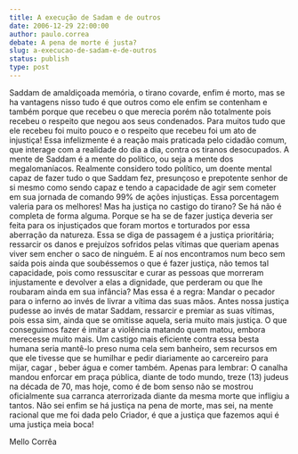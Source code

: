 ```yaml
---
title: A execução de Sadam e de outros
date: 2006-12-29 22:00:00
author: paulo.correa
debate: A pena de morte é justa?
slug: a-execucao-de-sadam-e-de-outros
status: publish 
type: post
---
```


Saddam de amaldiçoada memória, o tirano covarde, enfim é morto, mas se ha vantagens nisso tudo é que outros como ele enfim se contenham e também porque que recebeu o que merecia porém não totalmente pois recebeu o respeito que negou aos seus condenados. Para muitos tudo que ele recebeu foi muito pouco e o respeito que recebeu foi um ato de injustiça! Essa infelizmente é a reação mais praticada pelo cidadão comum, que interage com a realidade do dia a dia, contra os tiranos desocupados. A mente de Saddam é a mente do político, ou seja a mente dos megalomaníacos. Realmente considero todo político, um doente mental capaz de fazer tudo o que Saddam fez, presunçoso e prepotente senhor de si mesmo como sendo capaz e tendo a capacidade de agir sem cometer em sua jornada de comando 99% de ações injustiças. Essa porcentagem valeria para os melhores! Mas ha justiça no castigo do tirano? Se há não é completa de forma alguma. Porque se ha se de fazer justiça deveria ser feita para os injustiçados que foram mortos e torturados por essa aberração da natureza. Essa se diga de passagem é a justiça prioritária; ressarcir os danos e prejuízos sofridos pelas vítimas que queriam apenas viver sem encher o saco de ninguém. E aí nos encontramos num beco sem saída pois ainda que soubéssemos o que é fazer justiça, não temos tal capacidade, pois como ressuscitar e curar as pessoas que morreram injustamente e devolver a elas a dignidade, que perderam ou que lhe roubaram ainda em sua infância? Mas essa é a regra: Mandar o pecador para o inferno ao invés de livrar a vítima das suas mãos. Antes nossa justiça pudesse ao invés de matar Saddam, ressarcir e premiar as suas vítimas, pois essa sim, ainda que se omitisse aquela, seria muito mais justiça. O que conseguimos fazer é imitar a violência matando quem matou, embora merecesse muito mais. Um castigo mais eficiente contra essa besta humana seria mantê-lo preso numa cela sem banheiro, sem recursos em que ele tivesse que se humilhar e pedir diariamente ao carcereiro para mijar, cagar , beber água e comer também. Apenas para lembrar: O canalha mandou enforcar em praça pública, diante de todo mundo, treze (13) judeus na década de 70, mas hoje, como é de bom senso não se mostrou oficialmente sua carranca aterrorizada diante da mesma morte que infligiu a tantos. Não sei enfim se há justiça na pena de morte, mas sei, na mente racional que me foi dada pelo Criador, é que a justiça que fazemos aqui é uma justiça meia boca!  

  

Mello Corrêa  

